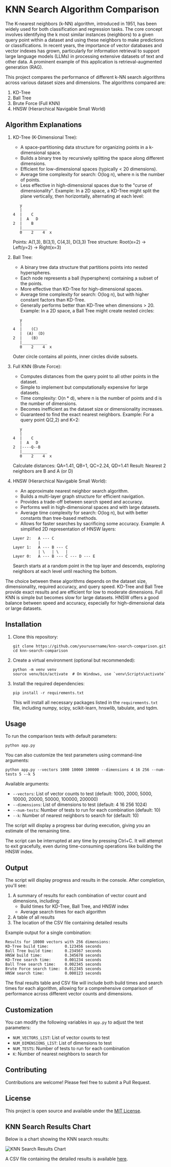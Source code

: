 # KNN Search Algorithm Comparison

The K-nearest neighbors (k-NN) algorithm, introduced in 1951, has been widely used for both classification and regression tasks. The core concept involves identifying the k most similar instances (neighbors) to a given query point within a dataset and using these neighbors to make predictions or classifications. In recent years, the importance of vector databases and vector indexes has grown, particularly for information retrieval to support large language models (LLMs) in processing extensive datasets of text and other data. A prominent example of this application is retrieval-augmented generation (RAG).

This project compares the performance of different k-NN search algorithms across various dataset sizes and dimensions. The algorithms compared are:

1. KD-Tree
2. Ball Tree
3. Brute Force (Full KNN)
4. HNSW (Hierarchical Navigable Small World)

## Algorithm Explanations

1. KD-Tree (K-Dimensional Tree):
   - A space-partitioning data structure for organizing points in a k-dimensional space.
   - Builds a binary tree by recursively splitting the space along different dimensions.
   - Efficient for low-dimensional spaces (typically < 20 dimensions).
   - Average time complexity for search: O(log n), where n is the number of points.
   - Less effective in high-dimensional spaces due to the "curse of dimensionality".
   Example: In a 2D space, a KD-Tree might split the plane vertically, then horizontally, alternating at each level:
   ```
      y
      |
   4  |    C
      |  A   D
   2  |    B
      |___________
      0    2    4  x
   ```
   Points: A(1,3), B(3,1), C(4,3), D(3,3)
   Tree structure: Root(x=2) -> Left(y=2) -> Right(x=3)

2. Ball Tree:
   - A binary tree data structure that partitions points into nested hyperspheres.
   - Each node represents a ball (hypersphere) containing a subset of the points.
   - More effective than KD-Tree for high-dimensional spaces.
   - Average time complexity for search: O(log n), but with higher constant factors than KD-Tree.
   - Generally performs better than KD-Tree when dimensions > 20.
   Example: In a 2D space, a Ball Tree might create nested circles:
   ```
      y
      |
   4  |    (C)
      |  (A)  (D)
   2  |    (B)
      |___________
      0    2    4  x
   ```
   Outer circle contains all points, inner circles divide subsets.

3. Full KNN (Brute Force):
   - Computes distances from the query point to all other points in the dataset.
   - Simple to implement but computationally expensive for large datasets.
   - Time complexity: O(n * d), where n is the number of points and d is the number of dimensions.
   - Becomes inefficient as the dataset size or dimensionality increases.
   - Guaranteed to find the exact nearest neighbors.
   Example: For a query point Q(2,2) and K=2:
   ```
      y
      |
   4  |    C
      |  A   D
   2  |----Q--B
      |___________
      0    2    4  x
   ```
   Calculate distances: QA=1.41, QB=1, QC=2.24, QD=1.41
   Result: Nearest 2 neighbors are B and A (or D)

4. HNSW (Hierarchical Navigable Small World):
   - An approximate nearest neighbor search algorithm.
   - Builds a multi-layer graph structure for efficient navigation.
   - Provides a trade-off between search speed and accuracy.
   - Performs well in high-dimensional spaces and with large datasets.
   - Average time complexity for search: O(log n), but with better constants than tree-based methods.
   - Allows for faster searches by sacrificing some accuracy.
   Example: A simplified 2D representation of HNSW layers:
   ```
   Layer 2:   A --- C
              |
   Layer 1:   A --- B --- C
              | \   | \   |
   Layer 0:   A --- B --- C --- D --- E
   ```
   Search starts at a random point in the top layer and descends, 
   exploring neighbors at each level until reaching the bottom.

The choice between these algorithms depends on the dataset size, dimensionality, required accuracy, and query speed.
KD-Tree and Ball Tree provide exact results and are efficient for low to moderate dimensions.
Full KNN is simple but becomes slow for large datasets.
HNSW offers a good balance between speed and accuracy, especially for high-dimensional data or large datasets.

## Installation

1. Clone this repository:
   ```
   git clone https://github.com/yourusername/knn-search-comparison.git
   cd knn-search-comparison
   ```

2. Create a virtual environment (optional but recommended):
   ```
   python -m venv venv
   source venv/bin/activate  # On Windows, use `venv\Scripts\activate`
   ```

3. Install the required dependencies:
   ```
   pip install -r requirements.txt
   ```

   This will install all necessary packages listed in the `requirements.txt` file, including numpy, scipy, scikit-learn, hnswlib, tabulate, and tqdm.

## Usage

To run the comparison tests with default parameters:

```
python app.py
```

You can also customize the test parameters using command-line arguments:

```
python app.py --vectors 1000 10000 100000 --dimensions 4 16 256 --num-tests 5 --k 5
```

Available arguments:
- `--vectors`: List of vector counts to test (default: 1000, 2000, 5000, 10000, 20000, 50000, 100000, 200000)
- `--dimensions`: List of dimensions to test (default: 4 16 256 1024)
- `--num-tests`: Number of tests to run for each combination (default: 10)
- `--k`: Number of nearest neighbors to search for (default: 10)

The script will display a progress bar during execution, giving you an estimate of the remaining time.

The script can be interrupted at any time by pressing Ctrl+C. It will attempt to exit gracefully, even during time-consuming operations like building the HNSW index.

## Output

The script will display progress and results in the console. After completion, you'll see:

1. A summary of results for each combination of vector count and dimensions, including:
   - Build times for KD-Tree, Ball Tree, and HNSW index
   - Average search times for each algorithm
2. A table of all results
3. The location of the CSV file containing detailed results

Example output for a single combination:

```
Results for 10000 vectors with 256 dimensions:
KD-Tree build time:       0.123456 seconds
Ball Tree build time:     0.234567 seconds
HNSW build time:          0.345678 seconds
KD-Tree search time:      0.001234 seconds
Ball Tree search time:    0.002345 seconds
Brute Force search time:  0.012345 seconds
HNSW search time:         0.000123 seconds
```

The final results table and CSV file will include both build times and search times for each algorithm, allowing for a comprehensive comparison of performance across different vector counts and dimensions.

## Customization

You can modify the following variables in `app.py` to adjust the test parameters:

- `NUM_VECTORS_LIST`: List of vector counts to test
- `NUM_DIMENSIONS_LIST`: List of dimensions to test
- `NUM_TESTS`: Number of tests to run for each combination
- `K`: Number of nearest neighbors to search for

## Contributing

Contributions are welcome! Please feel free to submit a Pull Request.

## License

This project is open source and available under the [MIT License](LICENSE).

## KNN Search Results Chart

Below is a chart showing the KNN search results:

![KNN Search Results Chart](knn_search_comparison.png)

A CSV file containing the detailed results is available [here](knn_search_results.csv).
